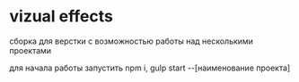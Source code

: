 # vizual effects 

сборка для верстки с возможностью работы над несколькими проектами

 для начала работы запустить npm i, gulp start --[наименование проекта]


